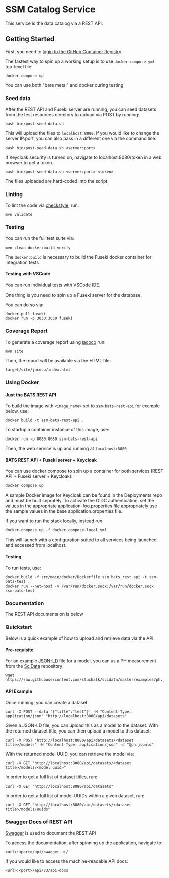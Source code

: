 # SSM Catalog Service

This service is the data catalog via a REST API.

## Getting Started

First, you need to [login to the GitHub Container Registry](https://docs.github.com/en/packages/working-with-a-github-packages-registry/working-with-the-container-registry)

The fastest way to spin up a working setup is to use `docker-compose.yml` top-level file:

```
docker compose up
```

You can use both "bare metal" and docker during testing

### Seed data

After the REST API and Fuseki server are running,
you can seed datasets from the test resources directory to upload via POST by running:

```
bash bin/post-seed-data.sh
```

This will upload the files to `localhost:8080`.
If you would like to change the server IP:port,
you can also pass in a different one via the command line:
```
bash bin/post-seed-data.sh <server:port>
```

If Keycloak security is turned on, navigate to localhost:8080/token in a web browser to get a token.
```
bash bin/post-seed-data.sh <server:port> <token>
```

The files uploaded are hard-coded into the script.

### Linting

To lint the code via [checkstyle](https://checkstyle.sourceforge.io/), run:
```
mvn validate
```

### Testing

You can run the full test suite via:

```
mvn clean docker:build verify
```

The `docker:build` is necessary to build the Fuseki docker container for integration tests

#### Testing with VSCode

You can run individual tests with VSCode IDE.

One thing is you need to spin up a Fuseki server for the database.

You can do so via:
```
docker pull fuseki
docker run -p 3030:3030 fuseki
```

### Coverage Report

To generate a coverage report using [jacoco](https://www.jacoco.org/jacoco/) run:

```
mvn site
```

Then, the report will be available via the HTML file:
```
target/site/jacoco/index.html
```

### Using Docker

#### Just the BATS REST API
To build the image with `<image_name>` set to `ssm-bats-rest-api` for example below, use:

```
docker build -t ssm-bats-rest-api .
```

To startup a container instance of this image, use:

```
docker run -p 8080:8080 ssm-bats-rest-api
```

Then, the web service is up and running at `localhost:8080`

#### BATS REST API + Fuseki server + Keycloak

You can use docker compose to spin up a container for both services (REST API + Fuseki server + Keycloak):

```
docker compose up
```

A sample Docker image for Keycloak can be found in the Deployments repo and must be built seprately. To activate the OIDC authentication, set the values in the appropriate application-foo.properties file appropriately use the sample values in the base application.properties file.

If you want to run the stack locally, instead run

```
docker-compose up -f docker-compose-local.yml
```

This will launch with a configuration suited to all services being launched and accessed from localhost.

#### Testing

To run tests, use:

```
docker build -f src/main/docker/Dockerfile.ssm_bats_rest_api -t ssm-bats-test .
docker run --net=host -v /var/run/docker.sock:/var/run/docker.sock ssm-bats-test
```

### Documentation

The REST API documentaion is below

### Quickstart

Below is a quick example of how to upload and retrieve data via the API.

#### Pre-requisite
For an example [JSON-LD](https://json-ld.org/) file for a model,
you can us a PH measurement from the [SciData](https://github.com/stuchalk/scidata) repository:
```
wget https://raw.githubusercontent.com/stuchalk/scidata/master/examples/ph.jsonld
```

#### API Example

Once running, you can create a dataset:
```
curl -X POST --data '{"title":"test"}' -H "Content-Type: application/json" "http://localhost:8080/api/datasets"
```

Given a JSON-LD file, you can upload this as a model to the dataset.
With the returned dataset title, you can then upload a model to this dataset:
```
curl -X POST "http://localhost:8080/api/datasets/<dataset title>/models" -H "Content-Type: application/json" -d "@ph.jsonld"
```

With the returned model UUID, you can retrieve the model via:
```
curl -X GET "http://localhost:8080/api/datasets/<dataset title>/models/<model uuid>"
```

In order to get a full list of dataset titles, run:
```
curl -X GET "http://localhost:8080/api/datasets"
```

In order to get a full list of model UUIDs within a given dataset, run:
```
curl -X GET "http://localhost:8080/api/datasets/<dataset title>/models/uuids"
```

### Swagger Docs of REST API

[Swagger](https://swagger.io/) is used to document the REST API

To access the documentation, after spinning up the application, navigate to:
```
<url>:<port>/api/swagger-ui/
```

If you would like to access the machine-readable API docs:
```
<url>:<port>/api/v3/api-docs
```
